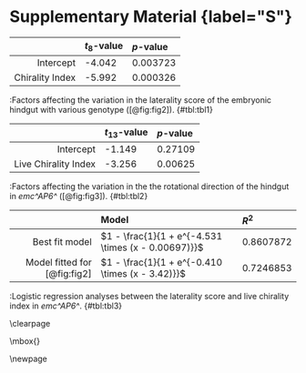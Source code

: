 # Supplementary Material {label="S"}

|                 | $t_{8}$-value | *p*-value |
|----------------:|:--------------|:----------|
|       Intercept | -4.042        | 0.003723  |
| Chirality Index | -5.992        | 0.000326  |

:Factors affecting the variation in the laterality score of the embryonic hindgut with various genotype ([@fig:fig2]). {#tbl:tbl1}

|                      | $t_{13}$-value | *p*-value |
|---------------------:|:---------------|:----------|
|            Intercept | -1.149         | 0.27109   |
| Live Chirality Index | -3.256         | 0.00625   |

:Factors affecting the variation in the the rotational direction of the hindgut in *emc^AP6^* ([@fig:fig3]). {#tbl:tbl2}

|                              | Model                                               | $R^{2}$   |
|-----------------------------:|:----------------------------------------------------|:----------|
|               Best fit model | $1 - \frac{1}{1 + e^{-4.531 \times (x - 0.00697)}}$ | 0.8607872 |
| Model fitted for [@fig:fig2] | $1 - \frac{1}{1 + e^{-0.410 \times (x - 3.42)}}$    | 0.7246853 |

:Logistic regression analyses between the laterality score and live chirality index in *emc^AP6^*. {#tbl:tbl3}

\clearpage

\mbox{}

\newpage

<!--
0_metadata/meta0.md
0_metadata/meta1.md
1_abstract.md
2_introduction.md
3_procedures.md
4_results.md
5_discussion.md
6_figs.md
7_references.md
8_supplements.md
9_acknowledgements.md
-->
